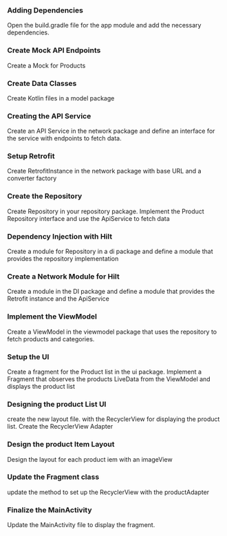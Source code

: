 ### Adding Dependencies
Open the build.gradle file for the app module and add the necessary dependencies.

### Create Mock API Endpoints
Create a Mock for Products

### Create Data Classes
Create Kotlin files in a model package

### Creating the API Service
Create an API Service in the network package and define an interface for the service with endpoints to fetch data.

### Setup Retrofit
Create RetrofitInstance in the network package with base URL and a converter factory

### Create the Repository
Create Repository in your repository package. Implement the Product Repository interface and use the ApiService to fetch data

### Dependency Injection with Hilt
Create a module for Repository in a di package and define a module that provides the repository implementation

### Create a Network Module for Hilt
Create a module in the DI package and define a module that provides the Retrofit instance and the ApiService

### Implement the ViewModel
Create a ViewModel in the viewmodel package that uses the repository to fetch products and categories.

### Setup the UI
Create a fragment for the Product list in the ui package. Implement a Fragment that observes the products LiveData from the ViewModel and displays the product list

### Designing the product List UI
create the new layout file. with the RecyclerView for displaying the product list. Create the RecyclerView Adapter

### Design the product Item Layout
Design the layout for each product iem with an imageView

### Update the Fragment class
update the method to set up the RecyclerView with the productAdapter

### Finalize the MainActivity
Update the MainActivity file to display the fragment.

